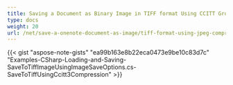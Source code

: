 ```yaml
---
title: Saving a Document as Binary Image in TIFF format Using CCITT Group 3 fax compression
type: docs
weight: 20
url: /net/save-a-onenote-document-as-image/tiff-format-using-jpeg-compression/
---
```


{{< gist "aspose-note-gists" "ea99b163e8b22eca0473e9be10c83d7c" "Examples-CSharp-Loading-and-Saving-SaveToTiffImageUsingImageSaveOptions.cs-SaveToTiffUsingCcitt3Compression" >}}

